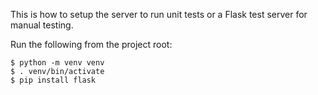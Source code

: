 This is how to setup the server to run unit tests or a Flask test server for
manual testing.

Run the following from the project root:
```
$ python -m venv venv
$ . venv/bin/activate
$ pip install flask
```

